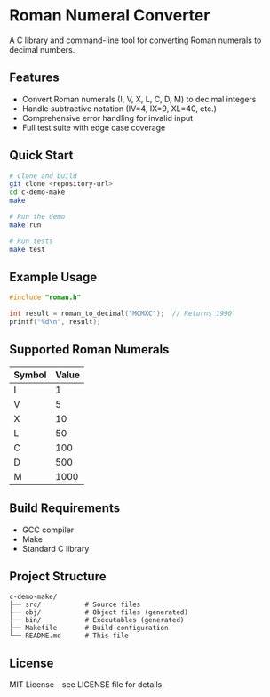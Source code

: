 # Roman Numeral Converter

A C library and command-line tool for converting Roman numerals to decimal numbers.

## Features

- Convert Roman numerals (I, V, X, L, C, D, M) to decimal integers
- Handle subtractive notation (IV=4, IX=9, XL=40, etc.)
- Comprehensive error handling for invalid input
- Full test suite with edge case coverage

## Quick Start

```bash
# Clone and build
git clone <repository-url>
cd c-demo-make
make

# Run the demo
make run

# Run tests
make test
```

## Example Usage

```c
#include "roman.h"

int result = roman_to_decimal("MCMXC");  // Returns 1990
printf("%d\n", result);
```

## Supported Roman Numerals

| Symbol | Value |
|--------|-------|
| I      | 1     |
| V      | 5     |
| X      | 10    |
| L      | 50    |
| C      | 100   |
| D      | 500   |
| M      | 1000  |

## Build Requirements

- GCC compiler
- Make
- Standard C library

## Project Structure

```
c-demo-make/
├── src/           # Source files
├── obj/           # Object files (generated)
├── bin/           # Executables (generated)
├── Makefile       # Build configuration
└── README.md      # This file
```

## License

MIT License - see LICENSE file for details.